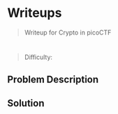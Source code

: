 # Writeups

> Writeup for Crypto in picoCTF

# <Problem>

> Difficulty: <difficulty>

## Problem Description



## Solution




